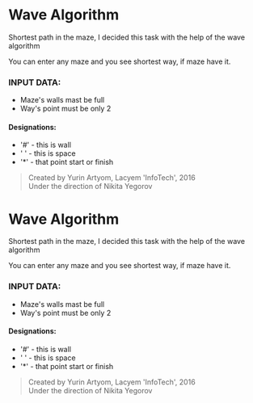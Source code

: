 # **Wave Algorithm**

Shortest path in the maze, I decided this task with the help of the wave algorithm

You can enter any maze and you see shortest way, if maze have it.
### INPUT DATA:
  - Maze's walls mast be full
  - Way's point must be only 2

#### Designations:
- '#' - this is wall
- ' ' - this is space
- '*' - that point start or finish

> Created by Yurin Artyom, Lacyem 'InfoTech', 2016  
> Under the direction of Nikita Yegorov


# Wave Algorithm

Shortest path in the maze, I decided this task with the help of the wave algorithm

You can enter any maze and you see shortest way, if maze have it.
### INPUT DATA:
  - Maze's walls mast be full
  - Way's point must be only 2

#### Designations:
- '#' - this is wall
- ' ' - this is space
- '*' - that point start or finish

> Created by Yurin Artyom, Lacyem 'InfoTech', 2016  
> Under the direction of Nikita Yegorov



